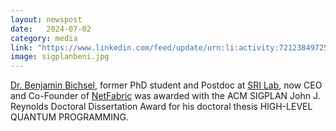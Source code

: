 ```yaml
---
layout: newspost
date:   2024-07-02
category: media
link: "https://www.linkedin.com/feed/update/urn:li:activity:7212384972572135424/"
image: sigplanbeni.jpg
---
```


[]() [Dr. Benjamin Bichsel](https://www.sri.inf.ethz.ch/people/benjamin), former PhD student and Postdoc at [SRI Lab](https://www.sri.inf.ethz.ch/), now CEO and Co-Founder of [NetFabric](https://netfabric.ai/) was awarded with the ACM SIGPLAN John J. Reynolds Doctoral Dissertation Award for his doctoral thesis HIGH-LEVEL QUANTUM PROGRAMMING. 
